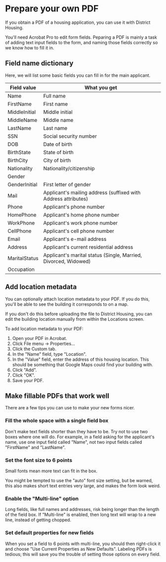Prepare your own PDF
====================

If you obtain a PDF of a housing application, you can use it with
District Housing.

You'll need Acrobat Pro to edit form fields.  Peparing a PDF is mainly a
task of adding text input fields to the form, and naming those fields
correctly so we know how to fill it in.

Field name dictionary
---------------------

Here, we will list some basic fields you can fill in for the main
applicant.

Field value   | What you get
---           | ---
Name          | Full name
FirstName     | First name
MiddleInitial | Middle initial
MiddleName    | Middle name
LastName      | Last name
SSN           | Social security number
DOB           | Date of birth
BirthState    | State of birth
BirthCity     | City of birth
Nationality   | Nationality/citizenship
Gender        |
GenderInitial | First letter of gender
Mail          | Applicant's mailing address (suffixed with Address attributes)
Phone         | Applicant's phone number
HomePhone     | Applicant's home phone number
WorkPhone     | Applicant's work phone number
CellPhone     | Applicant's cell phone number
Email         | Applicant's e-mail address
Address       | Applicant's current residential address
MaritalStatus | Applicant's marital status (Single, Married, Divorced, Widowed)
Occupation    |

Add location metadata
---------------------

You can optionally attach location metadata to your PDF.  If you do
this, you'll be able to see the building it corresponds to on a map.

If you don't do this before uploading the file to District Housing,
you can edit the building location manually from within the Locations
screen.

To add location metadata to your PDF:

1. Open your PDF in Acrobat.
2. Click File menu -> Properties...
3. Click the Custom tab.
4. In the "Name" field, type "Location".
5. In the "Value" field, enter the address of this housing location.
   This should be something that Google Maps could find your building
   with.
6. Click "Add".
7. Click "OK".
8. Save your PDF.

Make fillable PDFs that work well
---------------------------------

There are a few tips you can use to make your new forms nicer.

### Fill the whole space with a single field box

Don't make text fields shorter than they have to be.  Try not to use two
boxes where one will do.  For example, in a field asking for the
applicant's name, use one input field called "Name", not two input
fields called "FirstName" and "LastName".

### Set the font size to 6 points

Small fonts mean more text can fit in the box.

You might be tempted to use the "auto" font size setting, but be warned,
this also makes short text entries very large, and makes the form look
weird.

### Enable the "Multi-line" option

Long fields, like full names and addresses, risk being longer than the
length of the field box.  If "Multi-line" is enabled, then long text will
wrap to a new line, instead of getting chopped.

### Set default properties for new fields

When you set a field to 6 points with multi-line, you should then
right-click it and choose "Use Current Properties as New Defaults".
Labeling PDFs is tedious; this will save you the trouble of setting
those options on every field.
